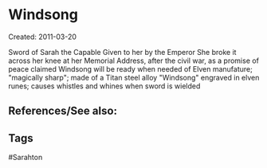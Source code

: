 # Windsong
Created: 2011-03-20

Sword of Sarah the Capable
Given to her by the Emperor
She broke it across her knee at her Memorial Address, after the civil war, as a promise of peace
claimed Windsong will be ready when needed
of Elven manufature; "magically sharp"; made of a Titan steel alloy
"Windsong" engraved in elven runes; causes whistles and whines when sword is wielded



## References/See also:


## Tags
#Sarahton